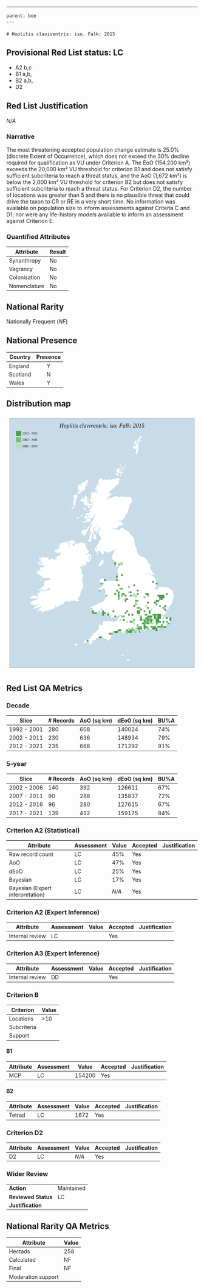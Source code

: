 ---
    parent: bee
    ---

    # Hoplitis claviventris: iso. Falk: 2015

## Provisional Red List status: LC
- A2 b,c
- B1 a,b, 
- B2 a,b, 
- D2

## Red List Justification
*N/A*
### Narrative


The most threatening accepted population change estimate is 25.0% (discrete Extent of Occurrence), which does not exceed the 30% decline required for qualification as VU under Criterion A. The EoO (154,200 km²) exceeds the 20,000 km² VU threshold for criterion B1 and does not satisfy sufficient subcriteria to reach a threat status, and the AoO (1,672 km²) is below the 2,000 km² VU threshold for criterion B2 but does not satisfy sufficient subcriteria to reach a threat status. For Criterion D2, the number of locations was greater than 5 and there is no plausible threat that could drive the taxon to CR or RE in a very short time. No information was available on population size to inform assessments against Criteria C and D1; nor were any life-history models available to inform an assessment against Criterion E.
### Quantified Attributes
|Attribute|Result|
|---|---|
|Synanthropy|No|
|Vagrancy|No|
|Colonisation|No|
|Nomenclature|No|


## National Rarity
Nationally Frequent (*NF*)

## National Presence
|Country|Presence
|---|:-:|
|England|Y|
|Scotland|N|
|Wales|Y|


## Distribution map
![](../map/596.svg)

## Red List QA Metrics
### Decade
| Slice | # Records | AoO (sq km) | dEoO (sq km) |BU%A |
|---|---|---|---|---|
|1992 - 2001|280|608|140024|74%|
|2002 - 2011|230|636|148934|79%|
|2012 - 2021|235|668|171292|91%|
### 5-year
| Slice | # Records | AoO (sq km) | dEoO (sq km) |BU%A |
|---|---|---|---|---|
|2002 - 2006|140|392|126611|67%|
|2007 - 2011|90|288|135837|72%|
|2012 - 2016|96|280|127615|67%|
|2017 - 2021|139|412|159175|84%|
### Criterion A2 (Statistical)
|Attribute|Assessment|Value|Accepted|Justification
|---|---|---|---|---|
|Raw record count|LC|45%|Yes||
|AoO|LC|47%|Yes||
|dEoO|LC|25%|Yes||
|Bayesian|LC|17%|Yes||
|Bayesian (Expert interpretation)|LC|*N/A*|Yes||
### Criterion A2 (Expert Inference)
|Attribute|Assessment|Value|Accepted|Justification
|---|---|---|---|---|
|Internal review|LC||Yes||
### Criterion A3 (Expert Inference)
|Attribute|Assessment|Value|Accepted|Justification
|---|---|---|---|---|
|Internal review|DD||Yes||
### Criterion B
|Criterion| Value|
|---|---|
|Locations|>10|
|Subcriteria||
|Support||
#### B1
|Attribute|Assessment|Value|Accepted|Justification
|---|---|---|---|---|
|MCP|LC|154200|Yes||
#### B2
|Attribute|Assessment|Value|Accepted|Justification
|---|---|---|---|---|
|Tetrad|LC|1672|Yes||
### Criterion D2
|Attribute|Assessment|Value|Accepted|Justification
|---|---|---|---|---|
|D2|LC|*N/A*|Yes||
### Wider Review
|  |  |
|---|---|
|**Action**|Maintained|
|**Reviewed Status**|LC|
|**Justification**||


## National Rarity QA Metrics
|Attribute|Value|
|---|---|
|Hectads|258|
|Calculated|NF|
|Final|NF|
|Moderation support||


